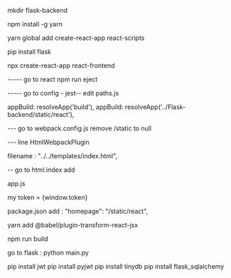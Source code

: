 mkdir flask-backend

npm install -g yarn

yarn global add create-react-app react-scripts

pip install flask

npx create-react-app react-frontend

----- go to react
npm run eject 

----- go to config - jest-- edit paths.js

appBuild: resolveApp('build'), 
appBuild: resolveApp('../Flask-backend/static/react'),

--- go to webpack.config.js
remove /static to null

--- line HtmlWebpackPlugin

filename : "../../templates/index.html",



-- go to html.index
add       <script> window.token="{{token}}" </script>


app.js <p> my token = {window.token} </p>

package.json add : "homepage": "/static/react",

yarn add @babel/plugin-transform-react-jsx

npm run build

go to flask :  python main.py

pip install jwt
pip install pyjwt
pip install tinydb
pip install flask_sqlalchemy



